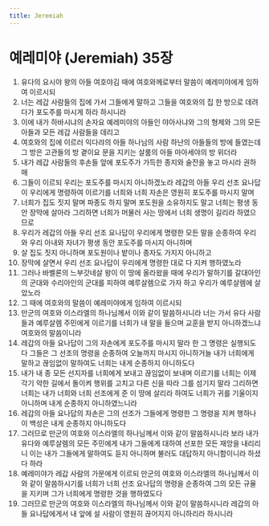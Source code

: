```yaml
---
title: Jeremiah
---
```


# 예레미야 (Jeremiah) 35장
1. 유다의 요시야 왕의 아들 여호야김 때에 여호와께로부터 말씀이 예레미야에게 임하여 이르시되
1. 너는 레갑 사람들의 집에 가서 그들에게 말하고 그들을 여호와의 집 한 방으로 데려다가 포도주를 마시게 하라 하시니라
1. 이에 내가 하바시냐의 손자요 예레미야의 아들인 야아사냐와 그의 형제와 그의 모든 아들과 모든 레갑 사람들을 데리고
1. 여호와의 집에 이르러 익다랴의 아들 하나님의 사람 하난의 아들들의 방에 들였는데 그 방은 고관들의 방 곁이요 문을 지키는 살룸의 아들 마아세야의 방 위더라
1. 내가 레갑 사람들의 후손들 앞에 포도주가 가득한 종지와 술잔을 놓고 마시라 권하매
1. 그들이 이르되 우리는 포도주를 마시지 아니하겠노라 레갑의 아들 우리 선조 요나답이 우리에게 명령하여 이르기를 너희와 너희 자손은 영원히 포도주를 마시지 말며
1. 너희가 집도 짓지 말며 파종도 하지 말며 포도원을 소유하지도 말고 너희는 평생 동안 장막에 살아라 그리하면 너희가 머물러 사는 땅에서 너희 생명이 길리라 하였으므로
1. 우리가 레갑의 아들 우리 선조 요나답이 우리에게 명령한 모든 말을 순종하여 우리와 우리 아내와 자녀가 평생 동안 포도주를 마시지 아니하며
1. 살 집도 짓지 아니하며 포도원이나 밭이나 종자도 가지지 아니하고
1. 장막에 살면서 우리 선조 요나답이 우리에게 명령한 대로 다 지켜 행하였노라
1. 그러나 바벨론의 느부갓네살 왕이 이 땅에 올라왔을 때에 우리가 말하기를 갈대아인의 군대와 수리아인의 군대를 피하여 예루살렘으로 가자 하고 우리가 예루살렘에 살았노라
1. 그 때에 여호와의 말씀이 예레미야에게 임하여 이르시되
1. 만군의 여호와 이스라엘의 하나님께서 이와 같이 말씀하시니라 너는 가서 유다 사람들과 예루살렘 주민에게 이르기를 너희가 내 말을 들으며 교훈을 받지 아니하겠느냐 여호와의 말씀이니라
1. 레갑의 아들 요나답이 그의 자손에게 포도주를 마시지 말라 한 그 명령은 실행되도다 그들은 그 선조의 명령을 순종하여 오늘까지 마시지 아니하거늘 내가 너희에게 말하고 끊임없이 말하여도 너희는 내게 순종하지 아니하도다
1. 내가 내 종 모든 선지자를 너희에게 보내고 끊임없이 보내며 이르기를 너희는 이제 각기 악한 길에서 돌이켜 행위를 고치고 다른 신을 따라 그를 섬기지 말라 그리하면 너희는 내가 너희와 너희 선조에게 준 이 땅에 살리라 하여도 너희가 귀를 기울이지 아니하며 내게 순종하지 아니하였느니라
1. 레갑의 아들 요나답의 자손은 그의 선조가 그들에게 명령한 그 명령을 지켜 행하나 이 백성은 내게 순종하지 아니하도다
1. 그러므로 만군의 여호와 이스라엘의 하나님께서 이와 같이 말씀하시니라 보라 내가 유다와 예루살렘의 모든 주민에게 내가 그들에게 대하여 선포한 모든 재앙을 내리리니 이는 내가 그들에게 말하여도 듣지 아니하며 불러도 대답하지 아니함이니라 하셨다 하라
1. 예레미야가 레갑 사람의 가문에게 이르되 만군의 여호와 이스라엘의 하나님께서 이와 같이 말씀하시기를 너희가 너희 선조 요나답의 명령을 순종하여 그의 모든 규율을 지키며 그가 너희에게 명령한 것을 행하였도다
1. 그러므로 만군의 여호와 이스라엘의 하나님께서 이와 같이 말씀하시니라 레갑의 아들 요나답에게서 내 앞에 설 사람이 영원히 끊어지지 아니하리라 하시니라